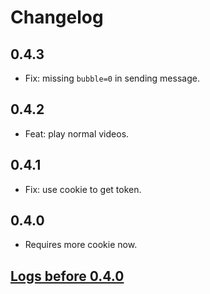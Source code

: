 # Changelog

## 0.4.3

- Fix: missing `bubble=0` in sending message.

## 0.4.2

- Feat: play normal videos.

## 0.4.1

- Fix: use cookie to get token.

## 0.4.0

- Requires more cookie now.

## [Logs before 0.4.0](https://github.com/hyrious/blivec/blob/v0.3.21/CHANGELOG.md)
